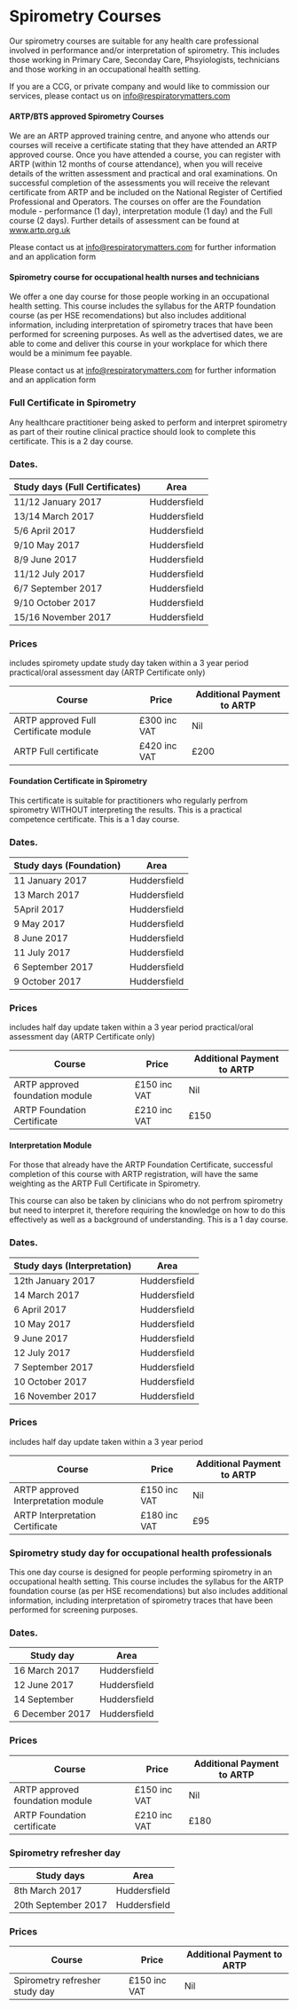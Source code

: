# Spirometry Courses

Our spirometry courses are suitable for any health care professional involved in performance and/or interpretation of spirometry. This includes those working in Primary Care, Seconday Care, Phsyiologists, technicians and those working in an occupational health setting.

If you are a CCG, or private company and would like to commission our services, please contact us on info@respiratorymatters.com


#### ARTP/BTS approved Spirometry Courses

We are an ARTP approved training centre, and anyone who attends our courses will receive a certificate stating that they have attended an ARTP approved course. Once you have attended a course, you can register with ARTP (within 12 months of course attendance), when you will receive details of the written assessment and practical and oral examinations. On successful completion of the assessments you will receive the relevant certificate from ARTP and be included on the National Register of Certified Professional and Operators. The courses on offer are the  Foundation module - performance (1 day),  interpretation module (1 day) and the Full course (2 days). Further details of assessment can be found at www.artp.org.uk  

Please contact us at info@respiratorymatters.com for further information and an application form

#### Spirometry course for occupational health nurses and technicians

We offer a one day course for those people working in an occupational health setting. This course includes the syllabus for the ARTP foundation course (as per HSE recomendations) but also includes additional information, including interpretation of spirometry traces that have been performed for screening purposes. As well as the advertised dates, we are able to come and deliver this course in your workplace for which there would be a minimum fee payable.

Please contact us at info@respiratorymatters.com for further information and an application form

### Full Certificate in Spirometry

Any healthcare practitioner being asked to perform and interpret spirometry as part of their routine clinical practice should look to complete this certificate. This is a 2 day course. 

### Dates. 

| Study days (Full Certificates) | Area         |  
|--------------------------------|--------------|
|11/12 January 2017              | Huddersfield | 
|13/14 March 2017                | Huddersfield | 
|5/6 April 2017                  | Huddersfield | 
|9/10 May 2017                   | Huddersfield |
|8/9 June 2017                   | Huddersfield | 
|11/12 July 2017                 | Huddersfield | 
|6/7 September 2017              | Huddersfield | 
|9/10 October 2017               | Huddersfield |             
|15/16 November 2017             | Huddersfield |           

### Prices 
includes spiromety update study day taken within a 3 year period
practical/oral assessment day (ARTP Certificate only)

| Course                                  | Price        | Additional Payment to ARTP|          
|-----------------------------------------|------------- |---------------------------|
| ARTP approved Full Certificate module   |£300 inc VAT  | Nil                       |
| ARTP Full certificate                   | £420 inc VAT | £200                      |                                   
                                                            

#### Foundation Certificate in Spirometry

This certificate is suitable for practitioners who regularly perfrom spirometry WITHOUT interpreting the results. This is a practical competence certificate. This is a 1 day course.

### Dates. 

| Study days (Foundation)  | Area         | 
|--------------------------|--------------|
|11 January 2017           | Huddersfield | 
|13 March 2017             | Huddersfield | 
|5April 2017               | Huddersfield | 
|9 May 2017                | Huddersfield | 
|8 June 2017               | Huddersfield | 
|11 July 2017              | Huddersfield | 
|6 September 2017          | Huddersfield | 
|9 October 2017            | Huddersfield |             


### Prices
includes half day update taken within a 3 year period
practical/oral assessment day (ARTP Certificate only)

| Course                                  | Price          | Additional Payment to ARTP|          
|-----------------------------------------|----------------|---------------------------|
| ARTP approved foundation module         | £150 inc VAT   | Nil                       | 
| ARTP Foundation Certificate             | £210 inc VAT   | £150                      |


#### Interpretation Module

For those that already have the ARTP Foundation Certificate, successful completion of this course with ARTP registration, will have the same weighting as the ARTP Full Certificate in Spirometry.

This course can also be taken by clinicians who do not perfrom spirometry but need to interpret it, therefore requiring the knowledge on how to do this effectively as well as a background of understanding. This is a 1 day course.

### Dates. 

| Study days (Interpretation) | Area         | 
|-----------------------------|--------------|
|12th January 2017            | Huddersfield | 
|14 March 2017                | Huddersfield | 
|6 April 2017                 | Huddersfield | 
|10 May 2017                  | Huddersfield | 
|9 June 2017                  | Huddersfield | 
|12 July 2017                 | Huddersfield | 
|7 September 2017             | Huddersfield | 
|10 October 2017              | Huddersfield |             
|16 November 2017             | Huddersfield | 


### Prices
includes half day update taken within a 3 year period

| Course                                     | Price          | Additional Payment to ARTP|          
|--------------------------------------------|----------------|---------------------------|
| ARTP approved Interpretation module        | £150 inc VAT   | Nil                       | 
| ARTP Interpretation Certificate            | £180 inc VAT   | £95                       |


### Spirometry study day for occupational health professionals

This one day course is designed for people performing spirometry in an occupational health setting. This course includes the syllabus for the ARTP foundation course (as per HSE recomendations) but also includes additional information, including interpretation of spirometry traces that have been performed for screening purposes.

### Dates. 

| Study day                | Area         | 
|--------------------------|--------------|
|16 March 2017             | Huddersfield | 
|12 June 2017              | Huddersfield | 
|14 September              | Huddersfield | 
|6 December 2017           | Huddersfield | 
   
### Prices

| Course                                     | Price          | Additional Payment to ARTP|          
|--------------------------------------------|----------------|---------------------------|
| ARTP approved foundation module            | £150 inc VAT   | Nil                       | 
| ARTP Foundation certificate                | £210 inc VAT   | £180                      |


### Spirometry refresher day

| Study days                  | Area         | 
|-----------------------------|--------------|
| 8th March 2017              | Huddersfield | 
| 20th September 2017         | Huddersfield | 

### Prices

| Course                                     | Price          | Additional Payment to ARTP|          
|--------------------------------------------|----------------|---------------------------|
| Spirometry refresher  study day            | £150 inc VAT   | Nil                       | 






